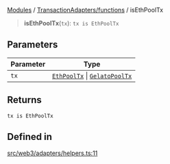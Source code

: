 [Modules](../../../README.md) / [TransactionAdapters/functions](../README.md) / isEthPoolTx

> **isEthPoolTx**(`tx`): `tx is EthPoolTx`

## Parameters

| Parameter | Type |
| ------ | ------ |
| `tx` | [`EthPoolTx`](../../../Transactions/Slice/type-aliases/EthPoolTx.md) \| [`GelatoPoolTx`](../../../Transactions/Slice/type-aliases/GelatoPoolTx.md) |

## Returns

`tx is EthPoolTx`

## Defined in

[src/web3/adapters/helpers.ts:11](https://github.com/bgd-labs/fe-shared/blob/09fc11c58abae5aa2af4d8b6d7c2f384460843a4/src/web3/adapters/helpers.ts#L11)
